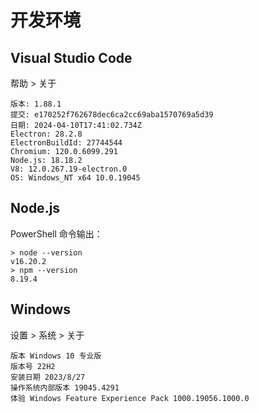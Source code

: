 # 开发环境

## Visual Studio Code

帮助 > 关于

```
版本: 1.88.1
提交: e170252f762678dec6ca2cc69aba1570769a5d39
日期: 2024-04-10T17:41:02.734Z
Electron: 28.2.8
ElectronBuildId: 27744544
Chromium: 120.0.6099.291
Node.js: 18.18.2
V8: 12.0.267.19-electron.0
OS: Windows_NT x64 10.0.19045
```

## Node.js

PowerShell 命令输出：

```shell
> node --version
v16.20.2
> npm --version
8.19.4
```

## Windows

设置 > 系统 > 关于

```
版本 Windows 10 专业版
版本号 22H2
安装日期 2023/8/27
操作系统内部版本 19045.4291
体验 Windows Feature Experience Pack 1000.19056.1000.0
```
